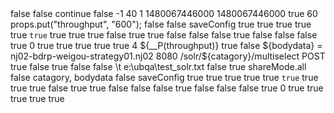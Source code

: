 <?xml version="1.0" encoding="UTF-8"?>
<jmeterTestPlan version="1.2" properties="3.1" jmeter="3.1 r1770033">
  <hashTree>
    <TestPlan guiclass="TestPlanGui" testclass="TestPlan" testname="Test Plan" enabled="true">
      <stringProp name="TestPlan.comments"></stringProp>
      <boolProp name="TestPlan.functional_mode">false</boolProp>
      <boolProp name="TestPlan.serialize_threadgroups">false</boolProp>
      <elementProp name="TestPlan.user_defined_variables" elementType="Arguments" guiclass="ArgumentsPanel" testclass="Arguments" testname="User Defined Variables" enabled="true">
        <collectionProp name="Arguments.arguments"/>
      </elementProp>
      <stringProp name="TestPlan.user_define_classpath"></stringProp>
    </TestPlan>
    <hashTree>
      <ThreadGroup guiclass="ThreadGroupGui" testclass="ThreadGroup" testname="Thread Group" enabled="true">
        <stringProp name="ThreadGroup.on_sample_error">continue</stringProp>
        <elementProp name="ThreadGroup.main_controller" elementType="LoopController" guiclass="LoopControlPanel" testclass="LoopController" testname="Loop Controller" enabled="true">
          <boolProp name="LoopController.continue_forever">false</boolProp>
          <intProp name="LoopController.loops">-1</intProp>
        </elementProp>
        <stringProp name="ThreadGroup.num_threads">40</stringProp>
        <stringProp name="ThreadGroup.ramp_time">1</stringProp>
        <longProp name="ThreadGroup.start_time">1480067446000</longProp>
        <longProp name="ThreadGroup.end_time">1480067446000</longProp>
        <boolProp name="ThreadGroup.scheduler">true</boolProp>
        <stringProp name="ThreadGroup.duration">60</stringProp>
        <stringProp name="ThreadGroup.delay"></stringProp>
      </ThreadGroup>
      <hashTree>
        <OnceOnlyController guiclass="OnceOnlyControllerGui" testclass="OnceOnlyController" testname="仅一次控制器" enabled="true"/>
        <hashTree>
          <BeanShellSampler guiclass="BeanShellSamplerGui" testclass="BeanShellSampler" testname="BeanShell Sampler" enabled="true">
            <stringProp name="BeanShellSampler.query">props.put(&quot;throughput&quot;, &quot;600&quot;);</stringProp>
            <stringProp name="BeanShellSampler.filename"></stringProp>
            <stringProp name="BeanShellSampler.parameters"></stringProp>
            <boolProp name="BeanShellSampler.resetInterpreter">false</boolProp>
          </BeanShellSampler>
          <hashTree/>
          <ResultCollector guiclass="SummaryReport" testclass="ResultCollector" testname="Summary Report" enabled="true">
            <boolProp name="ResultCollector.error_logging">false</boolProp>
            <objProp>
              <name>saveConfig</name>
              <value class="SampleSaveConfiguration">
                <time>true</time>
                <latency>true</latency>
                <timestamp>true</timestamp>
                <success>true</success>
                <label>true</label>
                <code>true</code>
                <message>true</message>
                <threadName>true</threadName>
                <dataType>true</dataType>
                <encoding>false</encoding>
                <assertions>true</assertions>
                <subresults>true</subresults>
                <responseData>false</responseData>
                <samplerData>false</samplerData>
                <xml>false</xml>
                <fieldNames>true</fieldNames>
                <responseHeaders>false</responseHeaders>
                <requestHeaders>false</requestHeaders>
                <responseDataOnError>false</responseDataOnError>
                <saveAssertionResultsFailureMessage>true</saveAssertionResultsFailureMessage>
                <assertionsResultsToSave>0</assertionsResultsToSave>
                <bytes>true</bytes>
                <sentBytes>true</sentBytes>
                <threadCounts>true</threadCounts>
                <idleTime>true</idleTime>
                <connectTime>true</connectTime>
              </value>
            </objProp>
            <stringProp name="filename"></stringProp>
          </ResultCollector>
          <hashTree/>
        </hashTree>
        <ConstantThroughputTimer guiclass="TestBeanGUI" testclass="ConstantThroughputTimer" testname="Constant Throughput Timer" enabled="true">
          <intProp name="calcMode">4</intProp>
          <stringProp name="throughput">${__P(throughput)}</stringProp>
        </ConstantThroughputTimer>
        <hashTree/>
        <HTTPSamplerProxy guiclass="HttpTestSampleGui" testclass="HTTPSamplerProxy" testname="HTTP Request" enabled="true">
          <boolProp name="HTTPSampler.postBodyRaw">true</boolProp>
          <elementProp name="HTTPsampler.Arguments" elementType="Arguments">
            <collectionProp name="Arguments.arguments">
              <elementProp name="" elementType="HTTPArgument">
                <boolProp name="HTTPArgument.always_encode">false</boolProp>
                <stringProp name="Argument.value">${bodydata}</stringProp>
                <stringProp name="Argument.metadata">=</stringProp>
              </elementProp>
            </collectionProp>
          </elementProp>
          <stringProp name="HTTPSampler.domain">nj02-bdrp-weigou-strategy01.nj02</stringProp>
          <stringProp name="HTTPSampler.port">8080</stringProp>
          <stringProp name="HTTPSampler.connect_timeout"></stringProp>
          <stringProp name="HTTPSampler.response_timeout"></stringProp>
          <stringProp name="HTTPSampler.protocol"></stringProp>
          <stringProp name="HTTPSampler.contentEncoding"></stringProp>
          <stringProp name="HTTPSampler.path">/solr/${catagory}/multiselect</stringProp>
          <stringProp name="HTTPSampler.method">POST</stringProp>
          <boolProp name="HTTPSampler.follow_redirects">true</boolProp>
          <boolProp name="HTTPSampler.auto_redirects">false</boolProp>
          <boolProp name="HTTPSampler.use_keepalive">true</boolProp>
          <boolProp name="HTTPSampler.DO_MULTIPART_POST">false</boolProp>
          <boolProp name="HTTPSampler.monitor">false</boolProp>
          <stringProp name="HTTPSampler.embedded_url_re"></stringProp>
        </HTTPSamplerProxy>
        <hashTree>
          <CSVDataSet guiclass="TestBeanGUI" testclass="CSVDataSet" testname="CSV Data Set Config" enabled="true">
            <stringProp name="delimiter">\t</stringProp>
            <stringProp name="fileEncoding"></stringProp>
            <stringProp name="filename">e:\ubqa\test_solr.txt</stringProp>
            <boolProp name="quotedData">false</boolProp>
            <boolProp name="recycle">true</boolProp>
            <stringProp name="shareMode">shareMode.all</stringProp>
            <boolProp name="stopThread">false</boolProp>
            <stringProp name="variableNames">catagory, bodydata</stringProp>
          </CSVDataSet>
          <hashTree/>
          <ResultCollector guiclass="SummaryReport" testclass="ResultCollector" testname="Summary Report" enabled="true">
            <boolProp name="ResultCollector.error_logging">false</boolProp>
            <objProp>
              <name>saveConfig</name>
              <value class="SampleSaveConfiguration">
                <time>true</time>
                <latency>true</latency>
                <timestamp>true</timestamp>
                <success>true</success>
                <label>true</label>
                <code>true</code>
                <message>true</message>
                <threadName>true</threadName>
                <dataType>true</dataType>
                <encoding>false</encoding>
                <assertions>true</assertions>
                <subresults>true</subresults>
                <responseData>false</responseData>
                <samplerData>false</samplerData>
                <xml>false</xml>
                <fieldNames>true</fieldNames>
                <responseHeaders>false</responseHeaders>
                <requestHeaders>false</requestHeaders>
                <responseDataOnError>false</responseDataOnError>
                <saveAssertionResultsFailureMessage>true</saveAssertionResultsFailureMessage>
                <assertionsResultsToSave>0</assertionsResultsToSave>
                <bytes>true</bytes>
                <sentBytes>true</sentBytes>
                <threadCounts>true</threadCounts>
                <idleTime>true</idleTime>
                <connectTime>true</connectTime>
              </value>
            </objProp>
            <stringProp name="filename"></stringProp>
          </ResultCollector>
          <hashTree/>
        </hashTree>
      </hashTree>
    </hashTree>
  </hashTree>
</jmeterTestPlan>
